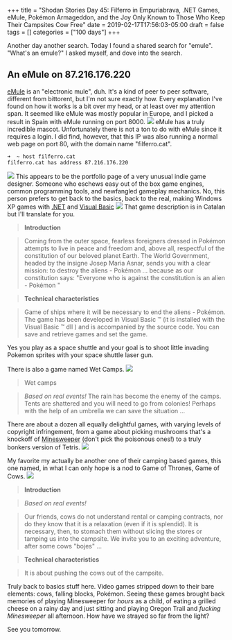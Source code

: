 +++
title = "Shodan Stories Day 45: Filferro in Empuriabrava, .NET Games, eMule, Pokémon Armageddon, and the Joy Only Known to Those Who Keep Their Campsites Cow Free"
date = 2019-02-17T17:56:03-05:00
draft = false
tags = []
categories = ["100 days"]
+++

Another day another search. Today I found a shared search for "emule". "What's an emule?" I asked myself, and dove into the search.

## An eMule on 87.216.176.220
[eMule](https://en.wikipedia.org/wiki/EMule) is an "electronic mule", duh. It's a kind of peer to peer software, different from bittorent, but I'm not sure exactly how. Every explanation I've found on how it works is a bit over my head, or at least over my attention span. It seemed like eMule was mostly popular in Europe, and I picked a result in Spain with eMule running on port 8000.
![](/images/100Days/Day45/firstlook.png)
eMule has a truly incredible mascot. Unfortunately there is not a ton to do with eMule since it requires a login. I did find, however, that this IP was also running a normal web page on port 80, with the domain name "filferro.cat".

```
➜  ~ host filferro.cat
filferro.cat has address 87.216.176.220
```
![](/images/100Days/Day45/filfero.png)
This appears to be the portfolio page of a very unusual indie game designer. Someone who eschews easy out of the box game engines, common programming tools, and newfangled gameplay mechanics. No, this person prefers to get back to the basics, back to the real, making Windows XP games with [.NET](https://en.wikipedia.org/wiki/.NET_Framework) and [Visual Basic](https://en.wikipedia.org/wiki/Visual_Basic)
![](/images/100Days/Day45/pokemon.png)
That game description is in Catalan but I'll translate for you.

>__Introduction__

>Coming from the outer space, fearless foreigners dressed in Pokémon attempts to live in peace and freedom and, above all, respectful of the constitution of our beloved planet Earth. The World Government, headed by the insigne Josep Maria Asnar, sends you with a clear mission: to destroy the aliens - Pokémon ... because as our constitution says: "Everyone who is against the constitution is an alien - Pokémon "

>__Technical characteristics__

>Game of ships where it will be necessary to end the aliens - Pokémon. The game has been developed in Visual Basic ™ (it is installed with the Visual Basic ™ dll ) and is accompanied by the source code.
You can save and retrieve games and set the game.

Yes you play as a space shuttle and your goal is to shoot little invading Pokemon sprites with your space shuttle laser gun.

There is also a game named Wet Camps.
![](http://87.216.176.220/images/games/Campes.jpg)

>Wet camps

>_Based on real events!_
The rain has become the enemy of the camps.
Tents are shattered and you will need to go from colonies!
Perhaps with the help of an umbrella we can save the situation ...

There are about a dozen all equally delightful games, with varying levels of copyright infringement, from a game about picking mushrooms that's a knockoff of [Minesweeper](https://en.wikipedia.org/wiki/Minesweeper_(video_game)) (don't pick the poisonous ones!) to a truly bonkers version of Tetris.
![](http://87.216.176.220/images/games/ifn-Tris.jpg)

My favorite my actually be another one of their camping based games, this one named, in what I can only hope is a nod to Game of Thrones, Game of Cows.
![](http://87.216.176.220/images/games/Tifa.png)

>__Introduction__

>_Based on real events!_

>Our friends, cows do not understand rental or camping contracts, nor do they know that it is a relaxation (even if it is splendid). It is necessary, then, to stomach them without slicing the stores or tamping us into the campsite.
We invite you to an exciting adventure, after some cows "bojes" ...

>__Technical characteristics__

>It is about pushing the cows out of the campsite.

Truly back to basics stuff here. Video games stripped down to their bare elements: cows, falling blocks, Pokémon. Seeing these games brought back memories of playing Minesweeper for _hours_ as a child, of eating a grilled cheese on a rainy day and just sitting and playing Oregon Trail and _fucking Minesweeper_ all afternoon. How have we strayed so far from the light?

See you tomorrow.
